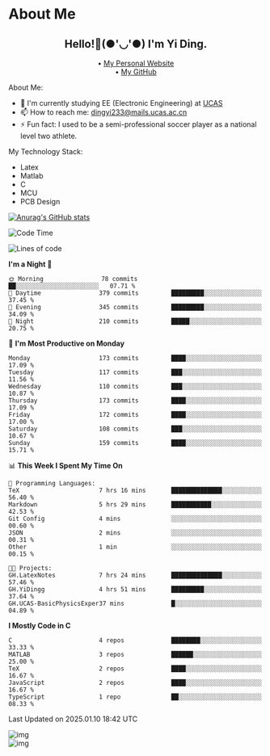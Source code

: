# About Me

<h2 style="text-align:center;"> Hello!👋(●'◡'●) I'm Yi Ding.</h2>

<div style="text-align:center;">
  • <a href="https://yidingg.github.io/YiDingg">My Personal Website</a><br>
  • <a href="https://github.com/YiDingg">My GitHub</a>
</div>

About Me:
- 🔭 I'm currently studying EE (Electronic Engineering) at [UCAS](https://www.ucas.ac.cn/)
- 📫 How to reach me: dingyi233@mails.ucas.ac.cn
- ⚡ Fun fact: I used to be a semi-professional soccer player as a national level two athlete.

My Technology Stack:
- Latex
- Matlab
- C
- MCU
- PCB Design

[![Anurag's GitHub stats](https://github-readme-stats.vercel.app/api?username=YiDingg)](https://github.com/anuraghazra/github-readme-stats)

<!--START_SECTION:waka-->
![Code Time](http://img.shields.io/badge/Code%20Time-876%20hrs%2032%20mins-blue)

![Lines of code](https://img.shields.io/badge/From%20Hello%20World%20I%27ve%20Written-741.1%20thousand%20lines%20of%20code-blue)

**I'm a Night 🦉** 

```text
🌞 Morning                78 commits          ██░░░░░░░░░░░░░░░░░░░░░░░   07.71 % 
🌆 Daytime                379 commits         █████████░░░░░░░░░░░░░░░░   37.45 % 
🌃 Evening                345 commits         █████████░░░░░░░░░░░░░░░░   34.09 % 
🌙 Night                  210 commits         █████░░░░░░░░░░░░░░░░░░░░   20.75 % 
```
📅 **I'm Most Productive on Monday** 

```text
Monday                   173 commits         ████░░░░░░░░░░░░░░░░░░░░░   17.09 % 
Tuesday                  117 commits         ███░░░░░░░░░░░░░░░░░░░░░░   11.56 % 
Wednesday                110 commits         ███░░░░░░░░░░░░░░░░░░░░░░   10.87 % 
Thursday                 173 commits         ████░░░░░░░░░░░░░░░░░░░░░   17.09 % 
Friday                   172 commits         ████░░░░░░░░░░░░░░░░░░░░░   17.00 % 
Saturday                 108 commits         ███░░░░░░░░░░░░░░░░░░░░░░   10.67 % 
Sunday                   159 commits         ████░░░░░░░░░░░░░░░░░░░░░   15.71 % 
```


📊 **This Week I Spent My Time On** 

```text
💬 Programming Languages: 
TeX                      7 hrs 16 mins       ██████████████░░░░░░░░░░░   56.40 % 
Markdown                 5 hrs 29 mins       ███████████░░░░░░░░░░░░░░   42.53 % 
Git Config               4 mins              ░░░░░░░░░░░░░░░░░░░░░░░░░   00.60 % 
JSON                     2 mins              ░░░░░░░░░░░░░░░░░░░░░░░░░   00.31 % 
Other                    1 min               ░░░░░░░░░░░░░░░░░░░░░░░░░   00.15 % 

🐱‍💻 Projects: 
GH.LatexNotes            7 hrs 24 mins       ██████████████░░░░░░░░░░░   57.46 % 
GH.YiDingg               4 hrs 51 mins       █████████░░░░░░░░░░░░░░░░   37.64 % 
GH.UCAS-BasicPhysicsExper37 mins             █░░░░░░░░░░░░░░░░░░░░░░░░   04.89 % 
```

**I Mostly Code in C** 

```text
C                        4 repos             ████████░░░░░░░░░░░░░░░░░   33.33 % 
MATLAB                   3 repos             ██████░░░░░░░░░░░░░░░░░░░   25.00 % 
TeX                      2 repos             ████░░░░░░░░░░░░░░░░░░░░░   16.67 % 
JavaScript               2 repos             ████░░░░░░░░░░░░░░░░░░░░░   16.67 % 
TypeScript               1 repo              ██░░░░░░░░░░░░░░░░░░░░░░░   08.33 % 
```




 Last Updated on 2025.01.10 18:42 UTC
<!--END_SECTION:waka-->

<!-- Coding activity over the last year -->
<div class='center'><img src='https://wakatime.com/share/@YiDingg/260601e0-8e46-41ab-9832-d4d0ae5fd0bd.svg' alt='img'/></div>

<!-- Languages over the last year -->
<div class='center'><img src='https://wakatime.com/share/@YiDingg/99546fa3-4cc3-4808-ab6e-13f38e27aba1.svg' alt='img'/></div>
